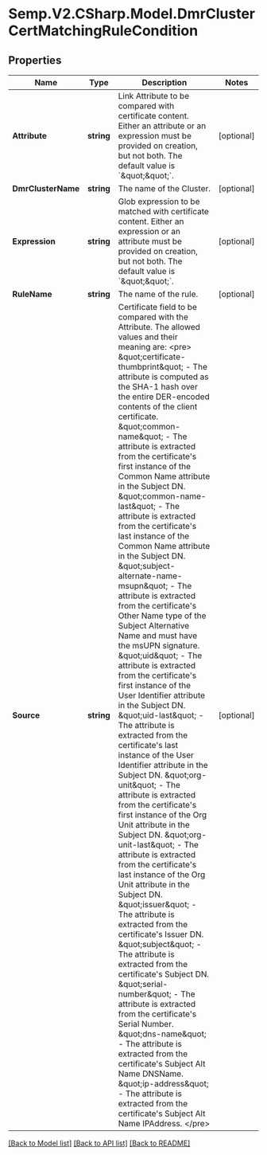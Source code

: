 # Semp.V2.CSharp.Model.DmrClusterCertMatchingRuleCondition
## Properties

Name | Type | Description | Notes
------------ | ------------- | ------------- | -------------
**Attribute** | **string** | Link Attribute to be compared with certificate content. Either an attribute or an expression must be provided on creation, but not both. The default value is &#x60;\&quot;\&quot;&#x60;. | [optional] 
**DmrClusterName** | **string** | The name of the Cluster. | [optional] 
**Expression** | **string** | Glob expression to be matched with certificate content. Either an expression or an attribute must be provided on creation, but not both. The default value is &#x60;\&quot;\&quot;&#x60;. | [optional] 
**RuleName** | **string** | The name of the rule. | [optional] 
**Source** | **string** | Certificate field to be compared with the Attribute. The allowed values and their meaning are:  &lt;pre&gt; \&quot;certificate-thumbprint\&quot; - The attribute is computed as the SHA-1 hash over the entire DER-encoded contents of the client certificate. \&quot;common-name\&quot; - The attribute is extracted from the certificate&#x27;s first instance of the Common Name attribute in the Subject DN. \&quot;common-name-last\&quot; - The attribute is extracted from the certificate&#x27;s last instance of the Common Name attribute in the Subject DN. \&quot;subject-alternate-name-msupn\&quot; - The attribute is extracted from the certificate&#x27;s Other Name type of the Subject Alternative Name and must have the msUPN signature. \&quot;uid\&quot; - The attribute is extracted from the certificate&#x27;s first instance of the User Identifier attribute in the Subject DN. \&quot;uid-last\&quot; - The attribute is extracted from the certificate&#x27;s last instance of the User Identifier attribute in the Subject DN. \&quot;org-unit\&quot; - The attribute is extracted from the certificate&#x27;s first instance of the Org Unit attribute in the Subject DN. \&quot;org-unit-last\&quot; - The attribute is extracted from the certificate&#x27;s last instance of the Org Unit attribute in the Subject DN. \&quot;issuer\&quot; - The attribute is extracted from the certificate&#x27;s Issuer DN. \&quot;subject\&quot; - The attribute is extracted from the certificate&#x27;s Subject DN. \&quot;serial-number\&quot; - The attribute is extracted from the certificate&#x27;s Serial Number. \&quot;dns-name\&quot; - The attribute is extracted from the certificate&#x27;s Subject Alt Name DNSName. \&quot;ip-address\&quot; - The attribute is extracted from the certificate&#x27;s Subject Alt Name IPAddress. &lt;/pre&gt;  | [optional] 

[[Back to Model list]](../README.md#documentation-for-models) [[Back to API list]](../README.md#documentation-for-api-endpoints) [[Back to README]](../README.md)

